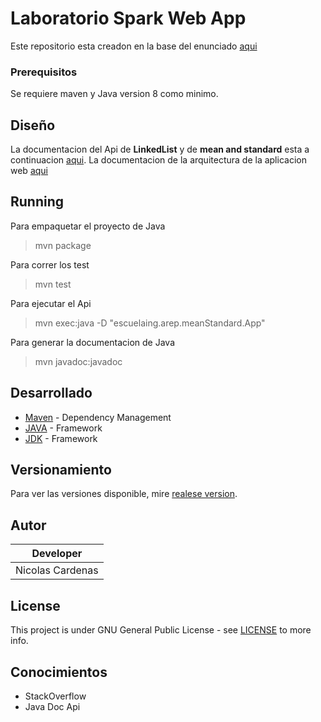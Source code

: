 # Laboratorio Spark Web App

Este repositorio esta creadon en la base del enunciado [aqui](documents/EnunciadoTareaDiseñoConceptosBásicos.pdf)

### Prerequisitos

Se requiere maven y Java version 8 como minimo.

## Diseño

La documentacion del Api de **LinkedList** y de **mean and standard** esta a continuacion [aqui](documents/Laboratorio_1_Arep.pdf).
La documentacion de la arquitectura de la aplicacion web [aqui](documents/Laboratorio_2_Arep.pdf)

## Running
 Para empaquetar el proyecto de Java 
 > mvn package
 
 Para correr los test
 > mvn test 
 
 Para ejecutar el Api 
 > mvn exec:java -D "escuelaing.arep.meanStandard.App"
 
 Para generar la documentacion de Java
 > mvn javadoc:javadoc


## Desarrollado

* [Maven](https://maven.apache.org/) - Dependency Management
* [JAVA](https://www.java.com/es/download) - Framework
* [JDK](https://www.oracle.com/technetwork/java/javase/downloads/jdk8-downloads-2133151.html) - Framework

## Versionamiento

Para ver las versiones disponible, mire [realese version](https://github.com/Arep-Nico/SparkWebApp/releases).

## Autor

| Developer |
| :--: |
| Nicolas Cardenas |

## License

This project is under GNU General Public License - see [LICENSE](LICENSE) to more info.

## Conocimientos

* StackOverflow
* Java Doc Api
